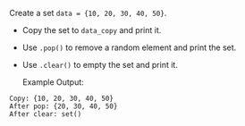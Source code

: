 Create a set `data = {10, 20, 30, 40, 50}`.
- Copy the set to `data_copy` and print it.
- Use `.pop()` to remove a random element and print the set.
- Use `.clear()` to empty the set and print it.

  Example Output:  
```
Copy: {10, 20, 30, 40, 50}
After pop: {20, 30, 40, 50}
After clear: set()
```
